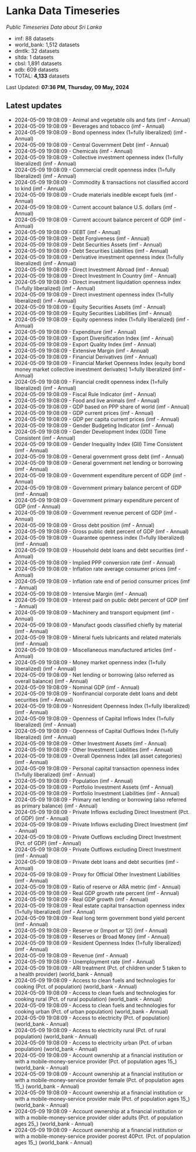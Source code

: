 # Lanka Data Timeseries
*Public Timeseries Data about Sri Lanka*

* imf: 88 datasets
* world_bank: 1,512 datasets
* dmtlk: 32 datasets
* sltda: 1 datasets
* cbsl: 1,891 datasets
* adb: 609 datasets
* TOTAL: **4,133** datasets

Last Updated: **07:36 PM, Thursday, 09 May, 2024**

## Latest updates

* 2024-05-09 19:08:09 - Animal and vegetable oils and fats (imf - Annual)
* 2024-05-09 19:08:09 - Beverages and tobacco (imf - Annual)
* 2024-05-09 19:08:09 - Bond openness index (1=fully liberalized) (imf - Annual)
* 2024-05-09 19:08:09 - Central Government Debt (imf - Annual)
* 2024-05-09 19:08:09 - Chemicals (imf - Annual)
* 2024-05-09 19:08:09 - Collective investment openness index (1=fully liberalized) (imf - Annual)
* 2024-05-09 19:08:09 - Commercial credit openness index (1=fully liberalized) (imf - Annual)
* 2024-05-09 19:08:09 - Commodity & transactions not classified accord to kind (imf - Annual)
* 2024-05-09 19:08:09 - Crude materials inedible except fuels (imf - Annual)
* 2024-05-09 19:08:09 - Current account balance U.S. dollars (imf - Annual)
* 2024-05-09 19:08:09 - Current account balance percent of GDP (imf - Annual)
* 2024-05-09 19:08:09 - DEBT (imf - Annual)
* 2024-05-09 19:08:09 - Debt Forgiveness (imf - Annual)
* 2024-05-09 19:08:09 - Debt Securities Assets (imf - Annual)
* 2024-05-09 19:08:09 - Debt Securities Liabilities (imf - Annual)
* 2024-05-09 19:08:09 - Derivative investment openness index (1=fully liberalized) (imf - Annual)
* 2024-05-09 19:08:09 - Direct Investment Abroad (imf - Annual)
* 2024-05-09 19:08:09 - Direct Investment In Country (imf - Annual)
* 2024-05-09 19:08:09 - Direct investment liquidation openness index (1=fully liberalized) (imf - Annual)
* 2024-05-09 19:08:09 - Direct investment openness index (1=fully liberalized) (imf - Annual)
* 2024-05-09 19:08:09 - Equity Securities Assets (imf - Annual)
* 2024-05-09 19:08:09 - Equity Securities Liabilities (imf - Annual)
* 2024-05-09 19:08:09 - Equity openness index (1=fully liberalized) (imf - Annual)
* 2024-05-09 19:08:09 - Expenditure (imf - Annual)
* 2024-05-09 19:08:09 - Export Diversification Index (imf - Annual)
* 2024-05-09 19:08:09 - Export Quality Index (imf - Annual)
* 2024-05-09 19:08:09 - Extensive Margin (imf - Annual)
* 2024-05-09 19:08:09 - Financial Derivatives (imf - Annual)
* 2024-05-09 19:08:09 - Financial Market Openness Index (equity bond money market collective investment derivates) 1=fully liberalized (imf - Annual)
* 2024-05-09 19:08:09 - Financial credit openness index (1=fully liberalized) (imf - Annual)
* 2024-05-09 19:08:09 - Fiscal Rule Indicator (imf - Annual)
* 2024-05-09 19:08:09 - Food and live animals (imf - Annual)
* 2024-05-09 19:08:09 - GDP based on PPP share of world (imf - Annual)
* 2024-05-09 19:08:09 - GDP current prices (imf - Annual)
* 2024-05-09 19:08:09 - GDP per capita current prices (imf - Annual)
* 2024-05-09 19:08:09 - Gender Budgeting Indicator (imf - Annual)
* 2024-05-09 19:08:09 - Gender Development Index (GDI) Time Consistent (imf - Annual)
* 2024-05-09 19:08:09 - Gender Inequality Index (GII) Time Consistent (imf - Annual)
* 2024-05-09 19:08:09 - General government gross debt (imf - Annual)
* 2024-05-09 19:08:09 - General government net lending or borrowing (imf - Annual)
* 2024-05-09 19:08:09 - Government expenditure percent of GDP (imf - Annual)
* 2024-05-09 19:08:09 - Government primary balance percent of GDP (imf - Annual)
* 2024-05-09 19:08:09 - Government primary expenditure percent of GDP (imf - Annual)
* 2024-05-09 19:08:09 - Government revenue percent of GDP (imf - Annual)
* 2024-05-09 19:08:09 - Gross debt position (imf - Annual)
* 2024-05-09 19:08:09 - Gross public debt percent of GDP (imf - Annual)
* 2024-05-09 19:08:09 - Guarantee openness index (1=fully liberalized) (imf - Annual)
* 2024-05-09 19:08:09 - Household debt loans and debt securities (imf - Annual)
* 2024-05-09 19:08:09 - Implied PPP conversion rate (imf - Annual)
* 2024-05-09 19:08:09 - Inflation rate average consumer prices (imf - Annual)
* 2024-05-09 19:08:09 - Inflation rate end of period consumer prices (imf - Annual)
* 2024-05-09 19:08:09 - Intensive Margin (imf - Annual)
* 2024-05-09 19:08:09 - Interest paid on public debt percent of GDP (imf - Annual)
* 2024-05-09 19:08:09 - Machinery and transport equipment (imf - Annual)
* 2024-05-09 19:08:09 - Manufact goods classified chiefly by material (imf - Annual)
* 2024-05-09 19:08:09 - Mineral fuels lubricants and related materials (imf - Annual)
* 2024-05-09 19:08:09 - Miscellaneous manufactured articles (imf - Annual)
* 2024-05-09 19:08:09 - Money market openness index (1=fully liberalized) (imf - Annual)
* 2024-05-09 19:08:09 - Net lending or borrowing (also referred as overall balance) (imf - Annual)
* 2024-05-09 19:08:09 - Nominal GDP (imf - Annual)
* 2024-05-09 19:08:09 - Nonfinancial corporate debt loans and debt securities (imf - Annual)
* 2024-05-09 19:08:09 - Nonresident Openness Index (1=fully liberalized) (imf - Annual)
* 2024-05-09 19:08:09 - Openness of Capital Inflows Index (1=fully liberalized) (imf - Annual)
* 2024-05-09 19:08:09 - Openness of Capital Outflows Index (1=fully liberalized) (imf - Annual)
* 2024-05-09 19:08:09 - Other Investment Assets (imf - Annual)
* 2024-05-09 19:08:09 - Other Investment Liabilities (imf - Annual)
* 2024-05-09 19:08:09 - Overall Openness Index (all asset categories) (imf - Annual)
* 2024-05-09 19:08:09 - Personal capital transaction openness index (1=fully liberalized) (imf - Annual)
* 2024-05-09 19:08:09 - Population (imf - Annual)
* 2024-05-09 19:08:09 - Portfolio Investment Assets (imf - Annual)
* 2024-05-09 19:08:09 - Portfolio Investment Liabilities (imf - Annual)
* 2024-05-09 19:08:09 - Primary net lending or borrowing (also referred as primary balance) (imf - Annual)
* 2024-05-09 19:08:09 - Private Inflows excluding Direct Investment (Pct. of GDP) (imf - Annual)
* 2024-05-09 19:08:09 - Private Inflows excluding Direct Investment (imf - Annual)
* 2024-05-09 19:08:09 - Private Outflows excluding Direct Investment (Pct. of GDP) (imf - Annual)
* 2024-05-09 19:08:09 - Private Outflows excluding Direct Investment (imf - Annual)
* 2024-05-09 19:08:09 - Private debt loans and debt securities (imf - Annual)
* 2024-05-09 19:08:09 - Proxy for Official Other Investment Liabilities (imf - Annual)
* 2024-05-09 19:08:09 - Ratio of reserve or ARA metric (imf - Annual)
* 2024-05-09 19:08:09 - Real GDP growth rate percent (imf - Annual)
* 2024-05-09 19:08:09 - Real GDP growth (imf - Annual)
* 2024-05-09 19:08:09 - Real estate capital transaction openness index (1=fully liberalized) (imf - Annual)
* 2024-05-09 19:08:09 - Real long term government bond yield percent (imf - Annual)
* 2024-05-09 19:08:09 - Reserve or (Import or 12) (imf - Annual)
* 2024-05-09 19:08:09 - Reserves or Broad Money (imf - Annual)
* 2024-05-09 19:08:09 - Resident Openness Index (1=fully liberalized) (imf - Annual)
* 2024-05-09 19:08:09 - Revenue (imf - Annual)
* 2024-05-09 19:08:09 - Unemployment rate (imf - Annual)
* 2024-05-09 19:08:09 - ARI treatment (Pct. of children under 5 taken to a health provider) (world_bank - Annual)
* 2024-05-09 19:08:09 - Access to clean fuels and technologies for cooking (Pct. of population) (world_bank - Annual)
* 2024-05-09 19:08:09 - Access to clean fuels and technologies for cooking rural (Pct. of rural population) (world_bank - Annual)
* 2024-05-09 19:08:09 - Access to clean fuels and technologies for cooking urban (Pct. of urban population) (world_bank - Annual)
* 2024-05-09 19:08:09 - Access to electricity (Pct. of population) (world_bank - Annual)
* 2024-05-09 19:08:09 - Access to electricity rural (Pct. of rural population) (world_bank - Annual)
* 2024-05-09 19:08:09 - Access to electricity urban (Pct. of urban population) (world_bank - Annual)
* 2024-05-09 19:08:09 - Account ownership at a financial institution or with a mobile-money-service provider (Pct. of population ages 15_) (world_bank - Annual)
* 2024-05-09 19:08:09 - Account ownership at a financial institution or with a mobile-money-service provider female (Pct. of population ages 15_) (world_bank - Annual)
* 2024-05-09 19:08:09 - Account ownership at a financial institution or with a mobile-money-service provider male (Pct. of population ages 15_) (world_bank - Annual)
* 2024-05-09 19:08:09 - Account ownership at a financial institution or with a mobile-money-service provider older adults (Pct. of population ages 25_) (world_bank - Annual)
* 2024-05-09 19:08:09 - Account ownership at a financial institution or with a mobile-money-service provider poorest 40Pct. (Pct. of population ages 15_) (world_bank - Annual)